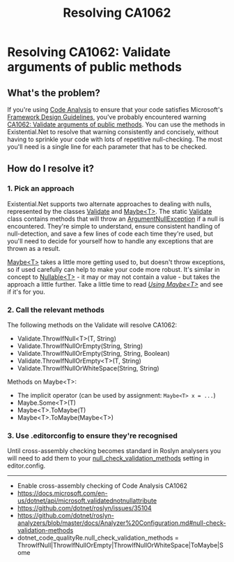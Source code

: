 ﻿---
uid: resolving_ca1062.md
title: Resolving CA1062
---
# Resolving CA1062: Validate arguments of public methods

## What's the problem?
If you're using 
[Code Analysis](https://docs.microsoft.com/en-us/visualstudio/code-quality/code-analysis-for-managed-code-overview)
to ensure that your code satisfies Microsoft's
[Framework Design Guidelines](https://docs.microsoft.com/en-us/dotnet/standard/design-guidelines/), 
you've probably encountered warning
[CA1062: Validate arguments of public methods](https://docs.microsoft.com/en-gb/visualstudio/code-quality/ca1062).
You can use the methods in Existential.Net to resolve that warning consistently and
concisely, without having to sprinkle your code with lots of repetitive null-checking. The most
you'll need is a single line for each parameter that has to be checked.

## How do I resolve it?
### 1. Pick an approach
Existential.Net supports two alternate approaches to dealing with nulls, represented by the classes
[Validate](xref:using_validate.md) and [Maybe&lt;T&gt;](xref:using_maybe.md). 
The static [Validate](xref:using_validate.md) class contains methods that will throw an
[ArgumentNullException](https://docs.microsoft.com/en-us/dotnet/api/system.argumentnullexception)
if a null is encountered. They're simple to understand, ensure consistent handling of null-detection,
and save a few lines of code each time they're used, but you'll need to decide for yourself how to 
handle any exceptions that are thrown as a result.

[Maybe&lt;T&gt;](xref:using_maybe.md) takes a little more getting used to, but doesn't throw exceptions,
so if used carefully can help to make your code more robust. It's similar in concept to 
[Nullable&lt;T&gt;](https://docs.microsoft.com/en-us/dotnet/api/system.nullable-1) - it may 
or may not contain a value - but takes the approach a little further. Take a little time to read 
<em>[Using Maybe&lt;T&gt;](xref:using_maybe.md)</em> and see if it's for you.

### 2. Call the relevant methods
The following methods on the Validate will resolve CA1062:
* Validate.ThrowIfNull&lt;T&gt;(T, String)
* Validate.ThrowIfNullOrEmpty(String, String)
* Validate.ThrowIfNullOrEmpty(String, String, Boolean)
* Validate.ThrowIfNullOrEmpty&lt;T&gt;(T, String)
* Validate.ThrowIfNullOrWhiteSpace(String, String)

Methods on Maybe&lt;T&gt;:
* The implicit operator (can be used by assignment: <code>Maybe&lt;T&gt; x = ...</code>)
* Maybe.Some&lt;T&gt;(T)
* Maybe&lt;T&gt;.ToMaybe(T)
* Maybe&lt;T&gt;.ToMaybe(Maybe&lt;T&gt;)
### 3. Use .editorconfig to ensure they're recognised
Until cross-assembly checking becomes standard in Roslyn analysers you 
will need to add them to your
[null_check_validation_methods](https://docs.microsoft.com/en-gb/visualstudio/code-quality/ca1062#configurability)
setting in editor.config.


---
* Enable cross-assembly checking of Code Analysis CA1062
* https://docs.microsoft.com/en-us/dotnet/api/microsoft.validatednotnullattribute
* https://github.com/dotnet/roslyn/issues/35104
* https://github.com/dotnet/roslyn-analyzers/blob/master/docs/Analyzer%20Configuration.md#null-check-validation-methods
* dotnet_code_qualityRe.null_check_validation_methods = ThrowIfNull|ThrowIfNullOrEmpty|ThrowIfNullOrWhiteSpace|ToMaybe|Some
